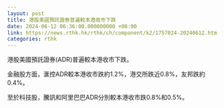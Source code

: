 ```yaml
---
layout: post
title: 港股美國預託證券普遍較本港收市下跌
date: 2024-06-12 06:36:00.000000000 +08:00
link: https://news.rthk.hk/rthk/ch/component/k2/1757024-20240612.htm
categories: rthk
---
```


港股美國預託證券(ADR)普遍較本港收市下跌。

金融股方面，滙控ADR較本港收市跌約1.2%，港交所跌近0.8%，友邦跌約0.4%。

至於科技股，騰訊和阿里巴巴ADR分別較本港收市跌0.8%和0.5%。
